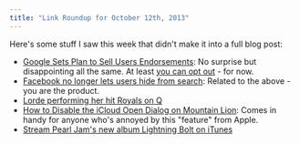 ```yaml
---
title: "Link Roundup for October 12th, 2013"
---
```

<p>Here's some stuff I saw this week that didn't make it into a full blog post:</p>
<ul>
<li><a href="http://www.nytimes.com/2013/10/12/technology/google-sets-plan-to-sell-users-endorsements.html?_r=0">Google Sets Plan to Sell Users Endorsements</a>: No surprise but disappointing all the same. At least <a href="https://plus.google.com/settings/endorsements?hl=en">you can opt out</a> - for now.</li>
<li><a href="http://bigstory.ap.org/article/facebook-no-longer-lets-users-hide-search">Facebook no longer lets users hide from search</a>: Related to the above - you are the product.</li>
<li><a href="http://youtu.be/nRVva2fk8BU">Lorde performing her hit Royals on Q</a></li>
<li><a href="http://chambersdaily.com/bradleychambers/2013/10/10/how-to-disable-the-icloud-open-dialog-on-mountain-lion">How to Disable the iCloud Open Dialog on Mountain Lion</a>: Comes in handy for anyone who's annoyed by this "feature" from Apple.</li>
<li><a href="https://itunes.apple.com/ca/album/lightning-bolt/id665391109?uo=4&amp;at=10l4Ki">Stream Pearl Jam's new album Lightning Bolt on iTunes</a></li>
</ul>
